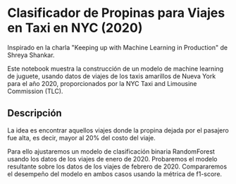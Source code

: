 # Clasificador de Propinas para Viajes en Taxi en NYC (2020)

Inspirado en la charla "Keeping up with Machine Learning in Production" de Shreya Shankar.

Este notebook muestra la construcción de un modelo de machine learning de juguete, usando datos de viajes de los taxis amarillos de Nueva York para el año 2020, proporcionados por la NYC Taxi and Limousine Commission (TLC).

## Descripción
La idea es encontrar aquellos viajes donde la propina dejada por el pasajero fue alta, es decir, mayor al 20% del costo del viaje.

Para ello ajustaremos un modelo de clasificación binaria RandomForest usando los datos de los viajes de enero de 2020. Probaremos el modelo resultante sobre los datos de los viajes de febrero de 2020. Compararemos el desempeño del modelo en ambos casos usando la métrica de f1-score.
